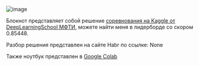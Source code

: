 ![image](https://user-images.githubusercontent.com/78417431/216110875-7ea319e7-e531-483f-b8c8-81bc6b2a2d16.png)


Блокнот представляет собой решение [соревнования на Kaggle от DeepLearningSchool МФТИ](https://www.kaggle.com/competitions/advanced-dls-spring-2021), 
можете найти меня в лидерборде со скором 0.85448.

Разбор решения представлен на сайте Habr по ссылке: None

Также ноутбук представлен в [Google Colab](https://drive.google.com/file/d/15Tj6BDPFI832XUX2s8ovDpJJAmYeqWPC/view?usp=sharing)
